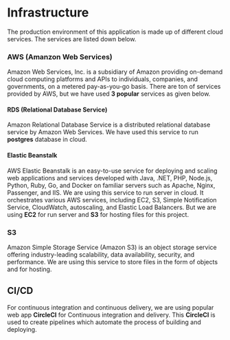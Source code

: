 # Infrastructure

The production environment of this application is made up of different cloud services. The services are listed down below.

### AWS (Amanzon Web Services)
Amazon Web Services, Inc. is a subsidiary of Amazon providing on-demand cloud computing platforms and APIs to individuals, companies, and governments, on a metered pay-as-you-go basis. There are ton of services provided by AWS, but we have used **3 popular** services as given below.

#### RDS (Relational Database Service)
Amazon Relational Database Service is a distributed relational database service by Amazon Web Services. We have used this service to run **postgres** database in cloud.

#### Elastic Beanstalk
AWS Elastic Beanstalk is an easy-to-use service for deploying and scaling web applications and services developed with Java, .NET, PHP, Node.js, Python, Ruby, Go, and Docker on familiar servers such as Apache, Nginx, Passenger, and IIS.
We are using this service to run server in cloud. It orchestrates various AWS services, including EC2, S3, Simple Notification Service, CloudWatch, autoscaling, and Elastic Load Balancers. But we are using **EC2** for run server and **S3** for hosting files for this project.

### S3
Amazon Simple Storage Service (Amazon S3) is an object storage service offering industry-leading scalability, data availability, security, and performance.
We are using this service to store files in the form of objects and for hosting.

## CI/CD
For continuous integration and continuous delivery, we are using popular web app **CircleCI** for Continuous integration and delivery.
This **CircleCI** is used to create pipelines which automate the process of building and deploying.